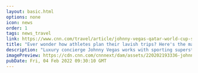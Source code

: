 ```yaml
---
layout: basic.html
options: none
icon: news
order: 1
tags: news_travel
link: https://www.cnn.com/travel/article/johnny-vegas-qatar-world-cup-spt-intl/index.html
title: "Ever wonder how athletes plan their lavish trips? Here's the man who organizes them"
description: "Luxury concierge Johnny Vegas works with sporting superstars to planning entire vacations, from accommodation to daily itineraries. Having already established himself in parts of the United States and Spain, Vegas is looking to expand his concierge empire in Dubai. "
imagePreview: https://cdn.cnn.com/cnnnext/dam/assets/220202193336-johnny-vegas-dubai-concierge-spt-intl-00000620-video-synd-2.png
pubDate: Fri, 04 Feb 2022 09:30:10 GMT
---
```

